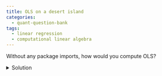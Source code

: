 ```yaml
---
title: OLS on a desert island
categories:
  - quant-question-bank
tags:
  - linear regression
  - computational linear algebra
---
```


Without any package imports, how would you compute OLS?

<details>
  <summary>Solution</summary>
  This is a pretty open-ended question, but however you go about solving it, you'll
  have to demonstrate knowledge of computational linear algebra algorithms. Here are some options:

  <ol>
  <li> <b>Just solve the linear system:</b> It is rather simple to write code to do simple Gaussian elimination to solve the system $X^\top X \beta = X^\top y$
  for $\beta$.</li> 

  <li> <b>Gradient descent:</b> The most basic optimization algorithm. Just take steps
  $$\hat\beta^{(t+1)} = \hat\beta^{(t)} - \alpha X^\top (y - X\hat\beta^{(t)})$$ </li>
  
  <li> <b>Quasi-Newton's method:</b> If you wanted to go a step further than gradient
  descent, you could do Newton's method. However, you would need to invert
  $X^\top X$, which is more costly than just solving the linear system. Instead
  you may try to approximate the inverse cheaply and use a Quasi-Newton method.
  Perhaps the simplest is a diagonal approximation. However, note that you cannot
  pick just any approximation, such as taking the diagonal elements of $X^\top X$
  and inverting that. In order to get convergence you need to ensure that the 
  approximate Hessian majorizes the true Hessian. This difficulty makes it not
  obvious how to pick an approximation that is better than gradient descent
  without being more computationally costly than other approaches.</li>

  <li> <b>QR:</b> You can solve the linear regression by the $QR$ decomposition. This
  can be solved with the Graham-Schmidt method, which only requires dot products
  and back substitution. Once you have found $Q,R$ s.t. $X = QR$, then 
  $\hat\beta = R^{-1} Q^\top y$. This can be easily solved by back-substitution since $R$
  is upper-triangular. For details see Chapter 3.2 in <a href="https://hastie.su.domains/ElemStatLearn/">ESL</a>.</li>

  <li> <b>Cholesky:</b> You could also compute a Choleksy decomposition $X^\top X = LL^\top$. Then you just need one forward-substitution and one back substitution
  to solve for $\hat\beta$.</li>
  </ol>

  I'm sure there are other approaches, but these are the ones that came to mind for me.

</details>
